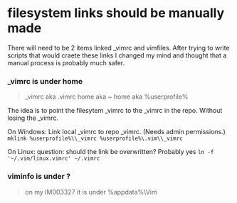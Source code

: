 filesystem links should be manually made
==================================================

There will need to be 2 items linked \_vimrc and vimfiles. After trying to 
write scripts that would craete these links I changed my mind and thought that 
a manual process is probably much safer.

### \_vimrc is under home
> \_vimrc aka .vimrc
> home aka ~
> home aka %userprofile%

The idea is to point the filesytem \_vimrc to the \_vimrc in the repo. Without 
losing the \_vimrc.

On Windows:
Link local \_vimrc to repo \_vimrc. (Needs admin permissions.)
`mklink %userprofile%\\_vimrc %userprofile%\.vim\\_vimrc`

On Linux:
question: should the link be overwritten? Probably yes
`ln -f '~/.vim/linux.vimrc' ~/.vimrc`


### viminfo is under ?
> on my IM003327 it is under %appdata%\Vim
